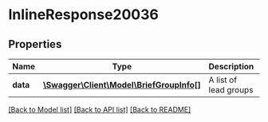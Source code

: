 # InlineResponse20036

## Properties
Name | Type | Description | Notes
------------ | ------------- | ------------- | -------------
**data** | [**\Swagger\Client\Model\BriefGroupInfo[]**](BriefGroupInfo.md) | A list of lead groups | [optional] 

[[Back to Model list]](../../README.md#documentation-for-models) [[Back to API list]](../../README.md#documentation-for-api-endpoints) [[Back to README]](../../README.md)

